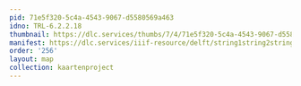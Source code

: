 ```yaml
---
pid: 71e5f320-5c4a-4543-9067-d5580569a463
idno: TRL-6.2.2.18
thumbnail: https://dlc.services/thumbs/7/4/71e5f320-5c4a-4543-9067-d5580569a463/full/400,339/0/default.jpg
manifest: https://dlc.services/iiif-resource/delft/string1string2string3/kaartenproject-2007/TRL-6.2.2.18
order: '256'
layout: map
collection: kaartenproject
---
```

